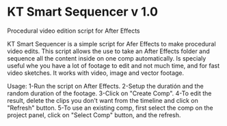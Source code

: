 # KT Smart Sequencer v 1.0
Procedural  video edition script for After Effects

KT Smart Sequencer is a simple script for Afer Effects to make procedural video edits.
This script allows the use to take  an After Effects folder and sequence all the content inside on one comp automatically.
Is specialy useful whe you have a lot of footage to edit and not much time, and for fast video sketches.
It works with video, image and vector footage.

Usage:
  1-Run the script on After Effects.
  2-Setup the duratión and the random duration of the footage.
  3-Click on "Create Comp".
  4-To edit the result, delete the clips you don't want from the timeline and click on "Refresh" button.
  5-To use an existing comp, first select the comp on the project panel, click on "Select Comp" button, and the refresh.
